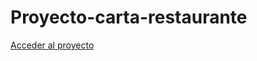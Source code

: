 # Proyecto-carta-restaurante

[Acceder al proyecto](https://manelus.github.io/Proyecto-carta-restaurante/)
